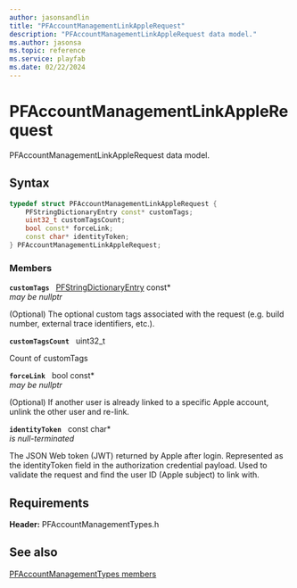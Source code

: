 ```yaml
---
author: jasonsandlin
title: "PFAccountManagementLinkAppleRequest"
description: "PFAccountManagementLinkAppleRequest data model."
ms.author: jasonsa
ms.topic: reference
ms.service: playfab
ms.date: 02/22/2024
---
```


# PFAccountManagementLinkAppleRequest  

PFAccountManagementLinkAppleRequest data model.  

## Syntax  
  
```cpp
typedef struct PFAccountManagementLinkAppleRequest {  
    PFStringDictionaryEntry const* customTags;  
    uint32_t customTagsCount;  
    bool const* forceLink;  
    const char* identityToken;  
} PFAccountManagementLinkAppleRequest;  
```
  
### Members  
  
**`customTags`** &nbsp; [PFStringDictionaryEntry](../../pftypes/structs/pfstringdictionaryentry.md) const*  
*may be nullptr*  
  
(Optional) The optional custom tags associated with the request (e.g. build number, external trace identifiers, etc.).
  
**`customTagsCount`** &nbsp; uint32_t  
  
Count of customTags
  
**`forceLink`** &nbsp; bool const*  
*may be nullptr*  
  
(Optional) If another user is already linked to a specific Apple account, unlink the other user and re-link.
  
**`identityToken`** &nbsp; const char*  
*is null-terminated*  
  
The JSON Web token (JWT) returned by Apple after login. Represented as the identityToken field in the authorization credential payload. Used to validate the request and find the user ID (Apple subject) to link with.
  
  
## Requirements  
  
**Header:** PFAccountManagementTypes.h
  
## See also  
[PFAccountManagementTypes members](../pfaccountmanagementtypes_members.md)  

  
  
